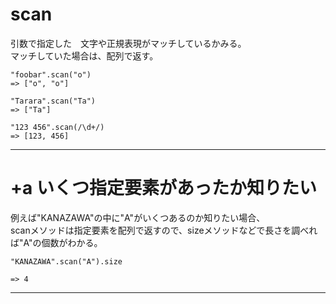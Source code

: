 # scan
引数で指定した　文字や正規表現がマッチしているかみる。  
マッチしていた場合は、配列で返す。
~~~
"foobar".scan("o")
=> ["o", "o"]

"Tarara".scan("Ta")
=> ["Ta"]

"123 456".scan(/\d+/)
=> [123, 456]
~~~
***

# +a いくつ指定要素があったか知りたい
例えば"KANAZAWA"の中に"A"がいくつあるのか知りたい場合、  
scanメソッドは指定要素を配列で返すので、sizeメソッドなどで長さを調べれば"A"の個数がわかる。
~~~
"KANAZAWA".scan("A").size

=> 4
~~~
***
